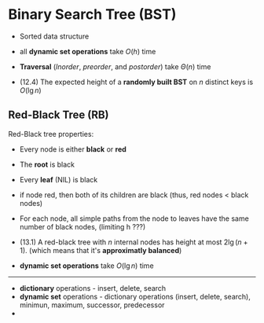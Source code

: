 
# Binary Search Tree (BST)

- Sorted data structure
- all **dynamic set operations** take $O(h)$ time
- **Traversal** (*Inorder*, *preorder*, and *postorder*) take $\Theta(n)$ time

- (12.4) The expected height of a **randomly built BST** on $n$ distinct keys is $O(\lg n)$

## Red-Black Tree (RB)

Red-Black tree properties:
- Every node is either **black** or **red**
- The **root** is black
- Every **leaf** (NIL) is black
- if node red, then both of its children are black (thus, red nodes $<$ black nodes)
- For each node, all simple paths from the node to leaves have the same number of black nodes, (limiting h ???)


- (13.1) A red-black tree with $n$ internal nodes has height at most $2\lg{(n+1)}$. (which means that it's **approximatly balanced**)

- **dynamic set operations** take $O(\lg{n})$ time

___


- **dictionary** operations - insert, delete, search
- **dynamic set** operations - dictionary operations (insert, delete, search), minimun, maximum, successor, predecessor
- 